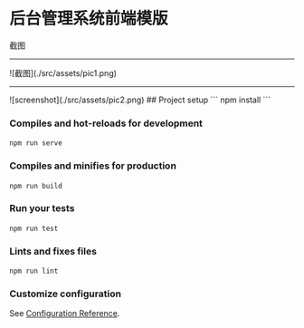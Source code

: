 # 后台管理系统前端模版
截图
<hr>
![截图](./src/assets/pic1.png)
<hr>
![screenshot](./src/assets/pic2.png)
## Project setup
```
npm install
```

### Compiles and hot-reloads for development
```
npm run serve
```

### Compiles and minifies for production
```
npm run build
```

### Run your tests
```
npm run test
```

### Lints and fixes files
```
npm run lint
```

### Customize configuration
See [Configuration Reference](https://cli.vuejs.org/config/).
